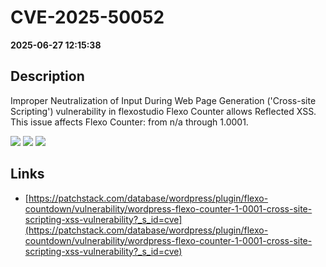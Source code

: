 # CVE-2025-50052

**2025-06-27 12:15:38**

## Description
Improper Neutralization of Input During Web Page Generation ('Cross-site Scripting') vulnerability in flexostudio Flexo Counter allows Reflected XSS. This issue affects Flexo Counter: from n/a through 1.0001.

![](https://img.shields.io/static/v1?label=Score&message=7.1&color=red)
![](https://img.shields.io/static/v1?label=Severity&message=HIGH&color=red)
![](https://img.shields.io/static/v1?label=CWE&message=XSS&color=green)

## Links
- [https://patchstack.com/database/wordpress/plugin/flexo-countdown/vulnerability/wordpress-flexo-counter-1-0001-cross-site-scripting-xss-vulnerability?_s_id=cve](https://patchstack.com/database/wordpress/plugin/flexo-countdown/vulnerability/wordpress-flexo-counter-1-0001-cross-site-scripting-xss-vulnerability?_s_id=cve)
